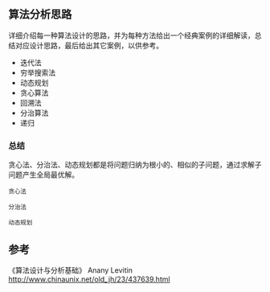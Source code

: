 
## 算法分析思路
 
详细介绍每一种算法设计的思路，并为每种方法给出一个经典案例的详细解读，总结对应设计思路，最后给出其它案例，以供参考。


* 迭代法  
* 穷举搜索法   
* 动态规划  
* 贪心算法  
* 回溯法  
* 分治算法
* 递归  



### 总结

贪心法、分治法、动态规划都是将问题归纳为根小的、相似的子问题，通过求解子问题产生全局最优解。

`贪心法`

`分治法`

`动态规划`



## 参考

《算法设计与分析基础》 Anany Levitin   
http://www.chinaunix.net/old_jh/23/437639.html




